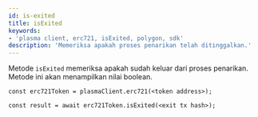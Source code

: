 ```yaml
---
id: is-exited
title: isExited
keywords:
- 'plasma client, erc721, isExited, polygon, sdk'
description: 'Memeriksa apakah proses penarikan telah ditinggalkan.'
---
```


Metode `isExited` memeriksa apakah sudah keluar dari proses penarikan. Metode ini akan menampilkan nilai boolean.

```
const erc721Token = plasmaClient.erc721(<token address>);

const result = await erc721Token.isExited(<exit tx hash>);

```
